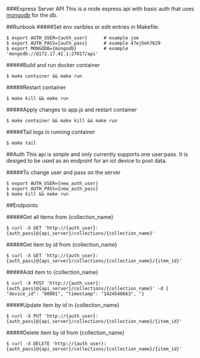 ###Express Server API
This is a node express api with basic auth that uses [mongodb](https://github.com/celliott/docker-mongodb) for the db.

##Runbook
#####Set env varibles or edit entries in Makefile.

	$ export AUTH_USER={auth_user}		# example joe
	$ export AUTH_PASS={auth_pass}		# example 47ejheh7629
	$ export MONGODB={mongodb}			# example 'mongodb://@172.17.42.1:27017/api'
	

#####Build and run docker container

	$ make container && make run
	

#####Restart container

	$ make kill && make run	
	

#####Apply changes to app.js and restart container

	$ make container && make kill && make run	
	

#####Tail logs in running container

	$ make tail	
		
	
##Auth
This api is simple and only currently supports one user:pass. It is desiged to be used as an endpoint for an iot device to post data. 

#####To change user and pass on the server

	$ export AUTH_USER={new_auth_user}
	$ export AUTH_PASS={new_auth_pass}
	$ make kill && make run

##Endpoints

#####Get all items from {collection_name}

	$ curl -X GET 'http://{auth_user}:{auth_pass}@{api_server}/collections/{collection_name}'
	

#####Get item by id from {collection_name}

	$ curl -X GET 'http://{auth_user}:{auth_pass}@{api_server}/collections/{collection_name}/{item_id}'


#####Add item to {collection_name}

	$ curl -X POST 'http://{auth_user}:{auth_pass}@{api_server}/collections/{collection_name}' -d { "device_id": "00001", "timestamp": "1424546663", "}
	

#####Update item by id in {collection_name}

	$ curl -X PUT 'http://{auth_user}:{auth_pass}@{api_server}/collections/{collection_name}/{item_id}'		
	
#####Delete item by id from {collection_name}

	$ curl -X DELETE 'http://{auth_user}:{auth_pass}@{api_server}/collections/{collection_name}/{item_id}'